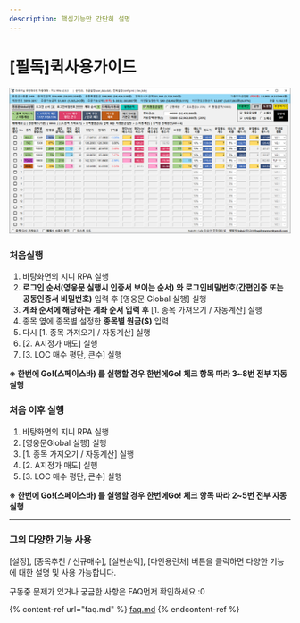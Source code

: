 ```yaml
---
description: 핵심기능만 간단히 설명
---
```


# \[필독]퀵사용가이드

![클릭해서 크게보세요](<.gitbook/assets/image (103).png>)

### 처음실행&#x20;

1. 바탕화면의 지니 RPA 실행
2. **로그인 순서(영웅문 실행시 인증서 보이는 순서) 와 로그인비밀번호(간편인증 또는 공동인증서 비밀번호)** 입력 후 \[영웅문 Global 실행] 실행
3. **계좌 순서에 해당하는 계좌 순서 입력 후** \[1. 종목 가져오기 / 자동계산] 실행
4. 종목 옆에 종목별 설정한 **종목별 원금($)** 입력
5. 다시 \[1. 종목 가져오기 / 자동계산] 실행
6. \[2. A지정가 매도] 실행
7. \[3. LOC 매수 평단, 큰수] 실행

**※ 한번에 Go!(스페이스바) 를 실행할 경우 한번에Go! 체크 항목 따라 3\~8번 전부 자동 실행**

###

### 처음 이후 실행

1. 바탕화면의 지니 RPA 실행
2. \[영웅문Global 실행] 실행
3. \[1. 종목 가져오기 / 자동계산] 실행
4. \[2. A지정가 매도] 실행
5. \[3. LOC 매수 평단, 큰수] 실행

**※ 한번에 Go!(스페이스바) 를 실행할 경우 한번에Go! 체크 항목 따라 2\~5번 전부 자동 실행**

****

### 그외 다양한 기능 사용

\[설정], \[종목추천 / 신규매수], \[실현손익], \[다인용런처] 버튼을 클릭하면 다양한 기능에 대한 설명 및 사용 가능합니다.



구동중 문제가 있거나 궁금한 사항은 FAQ먼저 확인하세요 :0

{% content-ref url="faq.md" %}
[faq.md](faq.md)
{% endcontent-ref %}

